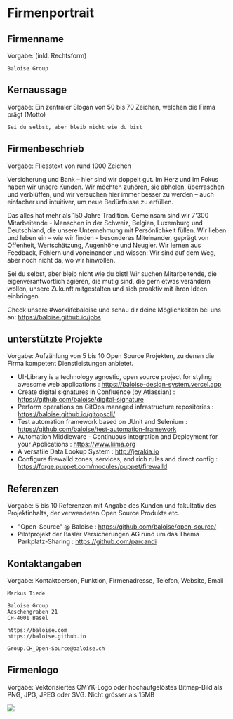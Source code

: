 # Firmenportrait

## Firmenname
Vorgabe: (inkl. Rechtsform)

```Baloise Group```

## Kernaussage
Vorgabe: Ein zentraler Slogan von 50 bis 70 Zeichen, welchen die Firma prägt (Motto)

``` Sei du selbst, aber bleib nicht wie du bist ```

## Firmenbeschrieb
Vorgabe: Fliesstext von rund 1000 Zeichen

Versicherung und Bank – hier sind wir doppelt gut. Im Herz und im Fokus haben wir unsere Kunden. Wir möchten zuhören, sie abholen, überraschen und verblüffen, und wir versuchen hier immer besser zu werden – auch einfacher und intuitiver, um neue Bedürfnisse zu erfüllen.

Das alles hat mehr als 150 Jahre Tradition. Gemeinsam sind wir 7'300 Mitarbeitende - Menschen in der Schweiz, Belgien, Luxemburg und Deutschland, die unsere Unternehmung mit Persönlichkeit füllen. Wir lieben und leben ein – wie wir finden - besonderes Miteinander, geprägt von Offenheit, Wertschätzung, Augenhöhe und Neugier. Wir lernen aus Feedback, Fehlern und voneinander und wissen: Wir sind auf dem Weg, aber noch nicht da, wo wir hinwollen.

Sei du selbst, aber bleib nicht wie du bist! Wir suchen Mitarbeitende, die eigenverantwortlich agieren, die mutig sind, die gern etwas verändern wollen, unsere Zukunft mitgestalten und sich proaktiv mit ihren Ideen einbringen.

Check unsere #worklifebaloise und schau dir deine Möglichkeiten bei uns an: https://baloise.github.io/jobs

## unterstützte Projekte
Vorgabe: Aufzählung von 5 bis 10 Open Source Projekten, zu denen die Firma kompetent Dienstleistungen anbietet.

 - UI-Library is a technology agnostic, open source project for styling awesome web applications : https://baloise-design-system.vercel.app
 - Create digital signatures in Confluence (by Atlassian) : https://github.com/baloise/digital-signature
 - Perform operations on GitOps managed infrastructure repositories : https://baloise.github.io/gitopscli/
 - Test automation framework based on JUnit and Selenium : https://github.com/baloise/test-automation-framework
 - Automation Middleware - Continuous Integration and Deployment for your Applications : https://www.liima.org
 - A versatile Data Lookup System : http://jerakia.io
 - Configure firewalld zones, services, and rich rules and direct config : https://forge.puppet.com/modules/puppet/firewalld
 
## Referenzen
Vorgabe: 5 bis 10 Referenzen mit Angabe des Kunden und fakultativ des Projektinhalts, der verwendeten Open Source Produkte etc.

 - "Open-Source" @ Baloise : https://github.com/baloise/open-source/
 - Pilotprojekt der Basler Versicherungen AG rund um das Thema Parkplatz-Sharing : https://github.com/parcandi
 
## Kontaktangaben
Vorgabe: Kontaktperson, Funktion, Firmenadresse, Telefon, Website, Email

```
Markus Tiede

Baloise Group
Aeschengraben 21
CH-4001 Basel

https://baloise.com
https://baloise.github.io

Group.CH_Open-Source@baloise.ch
```

## Firmenlogo
Vorgabe: Vektorisiertes CMYK-Logo oder hochaufgelöstes Bitmap-Bild als PNG, JPG, JPEG oder SVG. Nicht grösser als 15MB

![](https://rawgit.com/baloise/baloise-bootstrap/gh-pages/assets/img/baloise-group-logo-blue.svg)
